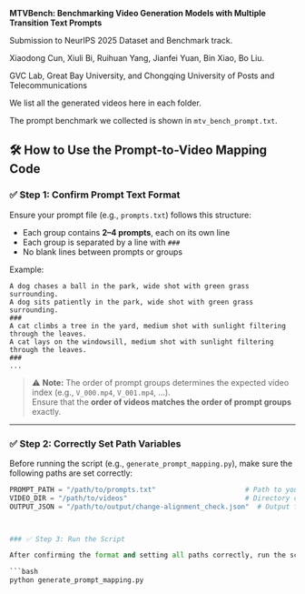 **MTVBench: Benchmarking Video Generation Models with Multiple Transition Text Prompts**

Submission to NeurIPS 2025 Dataset and Benchmark track.

Xiaodong Cun, Xiuli Bi, Ruihuan Yang, Jianfei Yuan, Bin Xiao, Bo Liu.

GVC Lab, Great Bay University, and Chongqing University of Posts and Telecommunications

We list all the generated videos here in each folder.

The prompt benchmark we collected is shown in `mtv_bench_prompt.txt`.


## 🛠 How to Use the Prompt-to-Video Mapping Code

### ✅ Step 1: Confirm Prompt Text Format

Ensure your prompt file (e.g., `prompts.txt`) follows this structure:

- Each group contains **2–4 prompts**, each on its own line  
- Each group is separated by a line with `###`  
- No blank lines between prompts or groups

Example:

    A dog chases a ball in the park, wide shot with green grass surrounding.
    A dog sits patiently in the park, wide shot with green grass surrounding.
    ###
    A cat climbs a tree in the yard, medium shot with sunlight filtering through the leaves.
    A cat lays on the windowsill, medium shot with sunlight filtering through the leaves.
    ###
    ...

> ⚠️ **Note:** The order of prompt groups determines the expected video index (e.g., `V_000.mp4`, `V_001.mp4`, ...).  
> Ensure that the **order of videos matches the order of prompt groups** exactly.

---

### ✅ Step 2: Correctly Set Path Variables

Before running the script (e.g., `generate_prompt_mapping.py`), make sure the following paths are set correctly:

```python
PROMPT_PATH = "/path/to/prompts.txt"                      # Path to your prompt text file
VIDEO_DIR = "/path/to/videos"                             # Directory containing the generated videos
OUTPUT_JSON = "/path/to/output/change-alignment_check.json"  # Output file for saving the mapping or score



### ✅ Step 3: Run the Script

After confirming the format and setting all paths correctly, run the script to generate the mapping file:

```bash
python generate_prompt_mapping.py

